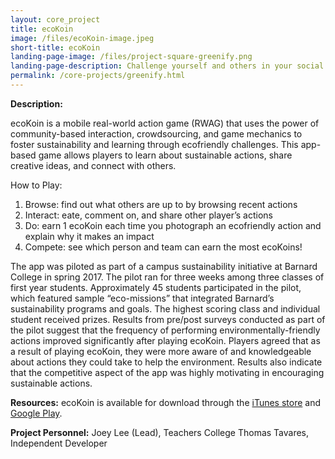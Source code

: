 ```yaml
---
layout: core_project 
title: ecoKoin 
image: /files/ecoKoin-image.jpeg
short-title: ecoKoin
landing-page-image: /files/project-square-greenify.png
landing-page-description: Challenge yourself and others in your social network to respond to climate change through real world, sustainable actions.
permalink: /core-projects/greenify.html
---
```


**Description:**

ecoKoin is a mobile real-world action game (RWAG) that uses the power of community-based interaction, crowdsourcing, and game mechanics to foster sustainability and learning through ecofriendly challenges. This app-based game allows players to learn about sustainable actions, share creative ideas, and connect with others.

How to Play:
1. Browse: find out what others are up to by browsing recent actions
2. Interact: eate, comment on, and share other player’s actions 
3. Do: earn 1 ecoKoin each time you photograph an ecofriendly action and explain why it makes an impact
4. Compete: see which person and team can earn the most ecoKoins!

The app was piloted as part of a campus sustainability initiative at Barnard College in spring 2017. The pilot ran for three weeks among three classes of first year students. Approximately 45 students participated in the pilot, which featured sample “eco-missions” that integrated Barnard’s sustainability programs and goals. The highest scoring class and individual student received prizes. Results from pre/post surveys conducted as part of the pilot suggest that the frequency of performing environmentally-friendly actions improved significantly after playing ecoKoin. Players agreed that as a result of playing ecoKoin, they were more aware of and knowledgeable about actions they could take to help the environment. Results also indicate that the competitive aspect of the app was highly motivating in encouraging sustainable actions.

**Resources:**
ecoKoin is available for download through the [iTunes store](https://itunes.apple.com/us/app/ecokoin/id1039006110?mt=8&ign-mpt=uo%3D4) and [Google Play](https://play.google.com/store/apps/details?id=com.ecokoin.app). 

**Project Personnel:**
Joey Lee (Lead), Teachers College
Thomas Tavares, Independent Developer

